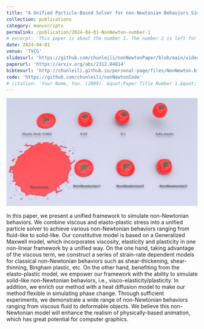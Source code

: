 ```yaml
---
title: "A Unified Particle-Based Solver for non-Newtonian Behaviors Simulation"
collection: publications
category: manuscripts
permalink: /publication/2024-04-01-NonNewton-number-1
# excerpt: 'This paper is about the number 1. The number 2 is left for future work.'
date: 2024-04-01
venue: 'TVCG'
slidesurl: 'https://github.com/chunleili/nonNewtonPaper/blob/main/video.pptx'
paperurl: 'https://arxiv.org/abs/2312.04814'
bibtexurl: 'http://chunleili.github.io/personal-page/files/NonNewton.bib'
code: 'https://github.com/chunleili/nonNewtonCode'
# citation: 'Your Name, You. (2009). &quot;Paper Title Number 1.&quot; <i>Journal 1</i>. 1(1).'
---
```

![NonNewton](../images/nonNewton_preview.png)


In this paper, we present a unified framework to simulate non-Newtonian behaviors. We combine viscous and elasto-plastic stress into a unified particle solver to achieve various non-Newtonian behaviors ranging from fluid-like to solid-like. Our constitutive model is based on a Generalized Maxwell model, which incorporates viscosity, elasticity and plasticity in one non-linear framework by a unified way. On the one hand, taking advantage of the viscous term, we construct a series of strain-rate dependent models for classical non-Newtonian behaviors such as shear-thickening, shear-thinning, Bingham plastic, etc. On the other hand, benefiting from the elasto-plastic model, we empower our framework with the ability to simulate solid-like non-Newtonian behaviors, i.e., visco-elasticity/plasticity. In addition, we enrich our method with a heat diffusion model to make our method flexible in simulating phase change. Through sufficient experiments, we demonstrate a wide range of non-Newtonian behaviors ranging from viscous fluid to deformable objects. We believe this non-Newtonian model will enhance the realism of physically-based animation, which has great potential for computer graphics.